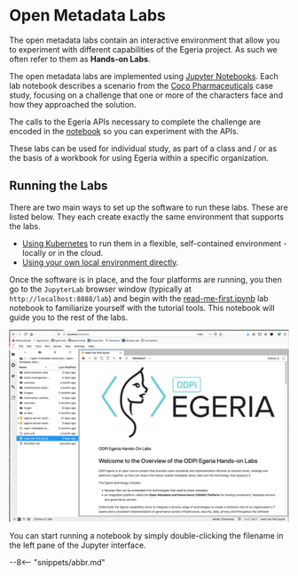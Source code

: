 <!-- SPDX-License-Identifier: CC-BY-4.0 -->
<!-- Copyright Contributors to the ODPi Egeria project. -->

# Open Metadata Labs

The open metadata labs contain an interactive environment that allow you to experiment with different capabilities of the Egeria project.  As such we often refer to them as **Hands-on Labs**.

The open metadata labs are implemented using [Jupyter Notebooks](/education/tutorials/jupyter-tutorial/overview).  Each lab notebook describes a scenario from the [Coco Pharmaceuticals](https://github.com/odpi/data-governance/tree/main/docs/coco-pharmaceuticals) case study, focusing on a challenge that one or more of the characters face and how they approached the solution.

The calls to the Egeria APIs necessary to complete the challenge are encoded in the [notebook](/education/tutorials/jupyter-tutorial/overview) so you can experiment with the APIs.

These labs can be used for individual study, as part of a class and / or as the basis of a workbook for using Egeria within a specific organization.

## Running the Labs

There are two main ways to set up the software to run these labs.  These are listed below. They each create exactly the same environment that supports the labs. 

* [Using Kubernetes](/guides/operations/kubernetes) to run them in a flexible, self-contained environment - locally or in the cloud.
* [Using your own local environment directly](/education/open-metadata-labs/running-natively).

Once the software is in place, and the four platforms are running, you then go to the `JupyterLab` browser window (typically at `http://localhost:8888/lab`) and begin with the [read-me-first.ipynb](https://github.com/odpi/egeria/blob/main/open-metadata-resources/open-metadata-labs/read-me-first.ipynb) lab notebook to familiarize yourself with the tutorial tools.  This notebook will guide you to the rest of the labs.


![Read me first Jupyter Notebook](/education/tutorials/jupyter-tutorial/jupyter-notebook-browser-window.png)


You can start running a notebook by simply double-clicking the filename in the left pane of the Jupyter interface.

--8<-- "snippets/abbr.md"
